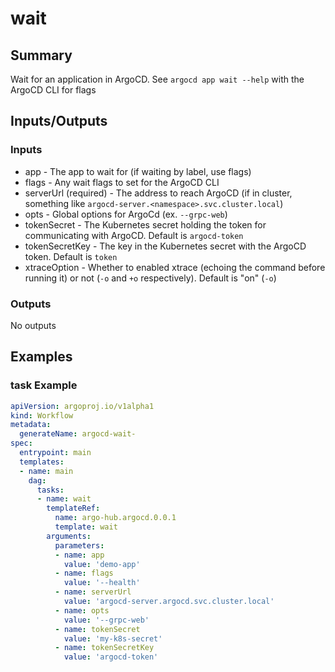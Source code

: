# wait

## Summary
Wait for an application in ArgoCD. See `argocd app wait --help` with the ArgoCD CLI for flags

## Inputs/Outputs

### Inputs
* app - The app to wait for (if waiting by label, use flags)
* flags - Any wait flags to set for the ArgoCD CLI
* serverUrl (required) - The address to reach ArgoCD (if in cluster, something like `argocd-server.<namespace>.svc.cluster.local`)
* opts - Global options for ArgoCd (ex. `--grpc-web`)
* tokenSecret - The Kubernetes secret holding the token for communicating with ArgoCD. Default is `argocd-token`
* tokenSecretKey - The key in the Kubernetes secret with the ArgoCD token. Default is `token`
* xtraceOption - Whether to enabled xtrace (echoing the command before running it) or not (`-o` and `+o` respectively). Default is "on" (`-o`)


### Outputs
No outputs

## Examples

### task Example
```yaml
apiVersion: argoproj.io/v1alpha1
kind: Workflow
metadata:
  generateName: argocd-wait-
spec:
  entrypoint: main
  templates:
  - name: main
    dag:
      tasks:
      - name: wait
        templateRef:
          name: argo-hub.argocd.0.0.1
          template: wait
        arguments:
          parameters:
          - name: app
            value: 'demo-app'
          - name: flags
            value: '--health'
          - name: serverUrl
            value: 'argocd-server.argocd.svc.cluster.local'
          - name: opts
            value: '--grpc-web'
          - name: tokenSecret
            value: 'my-k8s-secret'
          - name: tokenSecretKey
            value: 'argocd-token'
```